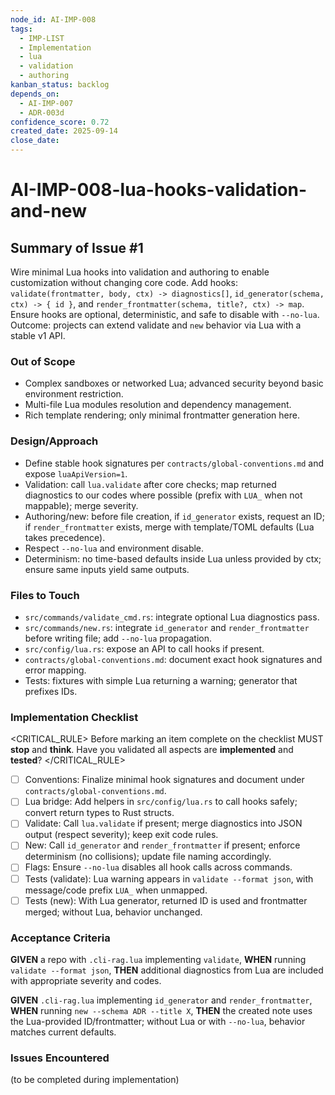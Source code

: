 ```yaml
---
node_id: AI-IMP-008
tags:
  - IMP-LIST
  - Implementation
  - lua
  - validation
  - authoring
kanban_status: backlog
depends_on:
  - AI-IMP-007
  - ADR-003d
confidence_score: 0.72
created_date: 2025-09-14
close_date: 
---
```


# AI-IMP-008-lua-hooks-validation-and-new

## Summary of Issue #1
Wire minimal Lua hooks into validation and authoring to enable customization without changing core code. Add hooks: `validate(frontmatter, body, ctx) -> diagnostics[]`, `id_generator(schema, ctx) -> { id }`, and `render_frontmatter(schema, title?, ctx) -> map`. Ensure hooks are optional, deterministic, and safe to disable with `--no-lua`. Outcome: projects can extend validate and `new` behavior via Lua with a stable v1 API.

### Out of Scope 
- Complex sandboxes or networked Lua; advanced security beyond basic environment restriction.
- Multi-file Lua modules resolution and dependency management.
- Rich template rendering; only minimal frontmatter generation here.

### Design/Approach  
- Define stable hook signatures per `contracts/global-conventions.md` and expose `luaApiVersion=1`.
- Validation: call `lua.validate` after core checks; map returned diagnostics to our codes where possible (prefix with `LUA_` when not mappable); merge severity.
- Authoring/new: before file creation, if `id_generator` exists, request an ID; if `render_frontmatter` exists, merge with template/TOML defaults (Lua takes precedence).
- Respect `--no-lua` and environment disable.
- Determinism: no time-based defaults inside Lua unless provided by ctx; ensure same inputs yield same outputs.

### Files to Touch
- `src/commands/validate_cmd.rs`: integrate optional Lua diagnostics pass.
- `src/commands/new.rs`: integrate `id_generator` and `render_frontmatter` before writing file; add `--no-lua` propagation.
- `src/config/lua.rs`: expose an API to call hooks if present.
- `contracts/global-conventions.md`: document exact hook signatures and error mapping.
- Tests: fixtures with simple Lua returning a warning; generator that prefixes IDs.

### Implementation Checklist

<CRITICAL_RULE>
Before marking an item complete on the checklist MUST **stop** and **think**. Have you validated all aspects are **implemented** and **tested**? 
</CRITICAL_RULE> 

- [ ] Conventions: Finalize minimal hook signatures and document under `contracts/global-conventions.md`.
- [ ] Lua bridge: Add helpers in `src/config/lua.rs` to call hooks safely; convert return types to Rust structs.
- [ ] Validate: Call `lua.validate` if present; merge diagnostics into JSON output (respect severity); keep exit code rules.
- [ ] New: Call `id_generator` and `render_frontmatter` if present; enforce determinism (no collisions); update file naming accordingly.
- [ ] Flags: Ensure `--no-lua` disables all hook calls across commands.
- [ ] Tests (validate): Lua warning appears in `validate --format json`, with message/code prefix `LUA_` when unmapped.
- [ ] Tests (new): With Lua generator, returned ID is used and frontmatter merged; without Lua, behavior unchanged.

### Acceptance Criteria
**GIVEN** a repo with `.cli-rag.lua` implementing `validate`, **WHEN** running `validate --format json`, **THEN** additional diagnostics from Lua are included with appropriate severity and codes.

**GIVEN** `.cli-rag.lua` implementing `id_generator` and `render_frontmatter`, **WHEN** running `new --schema ADR --title X`, **THEN** the created note uses the Lua-provided ID/frontmatter; without Lua or with `--no-lua`, behavior matches current defaults.

### Issues Encountered 
(to be completed during implementation)

